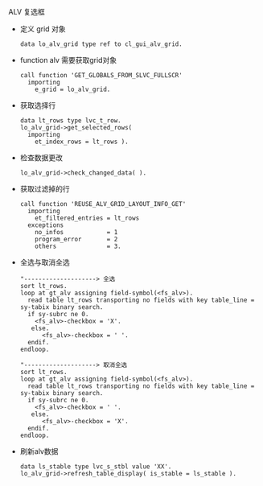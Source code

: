 <!-- tabs:start -->

ALV 复选框

- 定义 grid 对象

  ```abap
  data lo_alv_grid type ref to cl_gui_alv_grid.
  ```

- function alv 需要获取grid对象

  ```abap
  call function 'GET_GLOBALS_FROM_SLVC_FULLSCR'
    importing
      e_grid = lo_alv_grid.
  ```

<!-- tab: ALV自带复选框 -->

- 获取选择行

  ```abap
  data lt_rows type lvc_t_row.
  lo_alv_grid->get_selected_rows(
    importing
      et_index_rows = lt_rows ).
  ```

<!-- tab: 内表定义字段 -->

- 检查数据更改

  ```abap
  lo_alv_grid->check_changed_data( ).
  ```

- 获取过滤掉的行

  ```abap
  call function 'REUSE_ALV_GRID_LAYOUT_INFO_GET'
    importing
      et_filtered_entries = lt_rows
    exceptions
      no_infos            = 1
      program_error       = 2
      others              = 3.
  ```

- 全选与取消全选

  ```abap
  "--------------------> 全选
  sort lt_rows.
  loop at gt_alv assigning field-symbol(<fs_alv>).
    read table lt_rows transporting no fields with key table_line = sy-tabix binary search.
    if sy-subrc ne 0.
      <fs_alv>-checkbox = 'X'.
     else.
     	<fs_alv>-checkbox = ' '.
    endif.
  endloop.
  ```

  ```abap
  "--------------------> 取消全选
  sort lt_rows.
  loop at gt_alv assigning field-symbol(<fs_alv>).
    read table lt_rows transporting no fields with key table_line = sy-tabix binary search.
    if sy-subrc ne 0.
      <fs_alv>-checkbox = ' '.
     else.
     	<fs_alv>-checkbox = 'X'.
    endif.
  endloop.
  ```

- 刷新alv数据

  ```abap
  data ls_stable type lvc_s_stbl value 'XX'.
  lo_alv_grid->refresh_table_display( is_stable = ls_stable ).
  ```

<!-- tabs:end -->
